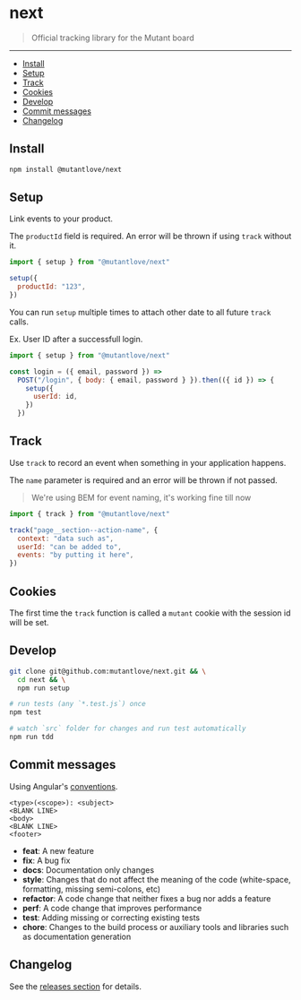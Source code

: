 <!-- markdownlint-disable first-line-h1 line-length -->

# next

> Official tracking library for the Mutant board

---

<!-- vim-markdown-toc GFM -->

* [Install](#install)
* [Setup](#setup)
* [Track](#track)
* [Cookies](#cookies)
* [Develop](#develop)
* [Commit messages](#commit-messages)
* [Changelog](#changelog)

<!-- vim-markdown-toc -->

## Install

```bash
npm install @mutantlove/next
```

## Setup

Link events to your product.

The `productId` field is required. An error will be thrown if using `track` without it.

```js
import { setup } from "@mutantlove/next"

setup({
  productId: "123",
})
```

You can run `setup` multiple times to attach other date to all future `track` calls.

Ex. User ID after a successfull login.

```js
import { setup } from "@mutantlove/next"

const login = ({ email, password }) =>
  POST("/login", { body: { email, password } }).then(({ id }) => {
    setup({
      userId: id,
    })
  })
```

## Track

Use `track` to record an event when something in your application happens.

The `name` parameter is required and an error will be thrown if not passed.

> We're using BEM for event naming, it's working fine till now

```js
import { track } from "@mutantlove/next"

track("page__section--action-name", {
  context: "data such as",
  userId: "can be added to",
  events: "by putting it here",
})
```

## Cookies

The first time the `track` function is called a `mutant` cookie with the session id will be set.

## Develop

```bash
git clone git@github.com:mutantlove/next.git && \
  cd next && \
  npm run setup

# run tests (any `*.test.js`) once
npm test

# watch `src` folder for changes and run test automatically
npm run tdd
```

## Commit messages

Using Angular's [conventions](https://github.com/angular/angular.js/blob/master/DEVELOPERS.md#-git-commit-guidelines).

```text
<type>(<scope>): <subject>
<BLANK LINE>
<body>
<BLANK LINE>
<footer>
```

* **feat**: A new feature
* **fix**: A bug fix
* **docs**: Documentation only changes
* **style**: Changes that do not affect the meaning of the code (white-space, formatting, missing semi-colons, etc)
* **refactor**: A code change that neither fixes a bug nor adds a feature
* **perf**: A code change that improves performance
* **test**: Adding missing or correcting existing tests
* **chore**: Changes to the build process or auxiliary tools and libraries such as documentation generation

## Changelog

See the [releases section](https://github.com/mutantlove/next/releases) for details.
